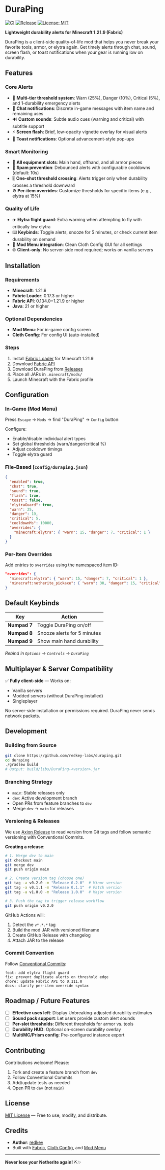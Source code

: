 # DuraPing

[![CI](https://github.com/redkey-labs/duraping/actions/workflows/ci.yml/badge.svg)](https://github.com/redkey-labs/duraping/actions/workflows/ci.yml)
[![Release](https://github.com/redkey-labs/duraping/actions/workflows/release.yml/badge.svg)](https://github.com/redkey-labs/duraping/actions/workflows/release.yml)
[![License: MIT](https://img.shields.io/badge/License-MIT-yellow.svg)](https://opensource.org/licenses/MIT)

**Lightweight durability alerts for Minecraft 1.21.9 (Fabric)**

DuraPing is a client-side quality-of-life mod that helps you never break your favorite tools, armor, or elytra again. Get timely alerts through chat, sound, screen flash, or toast notifications when your gear is running low on durability.

## Features

### Core Alerts
- 🔔 **Multi-tier threshold system**: Warn (25%), Danger (10%), Critical (5%), and 1-durability emergency alerts
- 💬 **Chat notifications**: Discrete in-game messages with item name and remaining uses
- 🔊 **Custom sounds**: Subtle audio cues (warning and critical) with subtitle support
- ⚡ **Screen flash**: Brief, low-opacity vignette overlay for visual alerts
- 🍞 **Toast notifications**: Optional advancement-style pop-ups

### Smart Monitoring
- 🎯 **All equipment slots**: Main hand, offhand, and all armor pieces
- 🚫 **Spam prevention**: Debounced alerts with configurable cooldowns (default: 10s)
- 🎚️ **One-shot threshold crossing**: Alerts trigger only when durability crosses a threshold downward
- ⚙️ **Per-item overrides**: Customize thresholds for specific items (e.g., elytra at 15%)

### Quality of Life
- ✈️ **Elytra flight guard**: Extra warning when attempting to fly with critically low elytra
- ⌨️ **Keybinds**: Toggle alerts, snooze for 5 minutes, or check current item durability on demand
- 🎨 **Mod Menu integration**: Clean Cloth Config GUI for all settings
- 🌐 **Client-only**: No server-side mod required; works on vanilla servers

## Installation

### Requirements
- **Minecraft**: 1.21.9
- **Fabric Loader**: 0.17.3 or higher
- **Fabric API**: 0.134.0+1.21.9 or higher
- **Java**: 21 or higher

### Optional Dependencies
- **Mod Menu**: For in-game config screen
- **Cloth Config**: For config UI (auto-installed)

### Steps
1. Install [Fabric Loader](https://fabricmc.net/use/) for Minecraft 1.21.9
2. Download [Fabric API](https://modrinth.com/mod/fabric-api)
3. Download DuraPing from [Releases](https://github.com/redkey-labs/duraping/releases)
4. Place all JARs in `.minecraft/mods/`
5. Launch Minecraft with the Fabric profile

## Configuration

### In-Game (Mod Menu)
Press `Escape` → `Mods` → find "DuraPing" → `Config` button

Configure:
- Enable/disable individual alert types
- Set global thresholds (warn/danger/critical %)
- Adjust cooldown timings
- Toggle elytra guard

### File-Based (`config/duraping.json`)
```json
{
  "enabled": true,
  "chat": true,
  "sound": true,
  "flash": true,
  "toast": false,
  "elytraGuard": true,
  "warn": 25,
  "danger": 10,
  "critical": 5,
  "cooldownMs": 10000,
  "overrides": {
    "minecraft:elytra": { "warn": 15, "danger": 7, "critical": 1 }
  }
}
```

### Per-Item Overrides
Add entries to `overrides` using the namespaced item ID:
```json
"overrides": {
  "minecraft:elytra": { "warn": 15, "danger": 7, "critical": 1 },
  "minecraft:netherite_pickaxe": { "warn": 30, "danger": 15, "critical": 10 }
}
```

## Default Keybinds

| Key | Action |
|-----|--------|
| **Numpad 7** | Toggle DuraPing on/off |
| **Numpad 8** | Snooze alerts for 5 minutes |
| **Numpad 9** | Show main hand durability |

*Rebind in `Options` → `Controls` → `DuraPing`*

## Multiplayer & Server Compatibility

✅ **Fully client-side** — Works on:
- Vanilla servers
- Modded servers (without DuraPing installed)
- Singleplayer

No server-side installation or permissions required. DuraPing never sends network packets.

## Development

### Building from Source
```bash
git clone https://github.com/redkey-labs/duraping.git
cd duraping
./gradlew build
# Output: build/libs/DuraPing-<version>.jar
```

### Branching Strategy
- `main`: Stable releases only
- `dev`: Active development branch
- Open PRs from feature branches to `dev`
- Merge `dev` → `main` for releases

### Versioning & Releases
We use [Axion Release](https://github.com/allegro/axion-release-plugin) to read version from Git tags and follow semantic versioning with Conventional Commits.

**Creating a release:**
```bash
# 1. Merge dev to main
git checkout main
git merge dev
git push origin main

# 2. Create version tag (choose one)
git tag -a v0.2.0 -m "Release 0.2.0"  # Minor version
git tag -a v0.1.1 -m "Release 0.1.1"  # Patch version
git tag -a v1.0.0 -m "Release 1.0.0"  # Major version

# 3. Push the tag to trigger release workflow
git push origin v0.2.0
```

GitHub Actions will:
1. Detect the `v*.*.*` tag
2. Build the mod JAR with versioned filename
3. Create GitHub Release with changelog
4. Attach JAR to the release

### Commit Convention
Follow [Conventional Commits](https://www.conventionalcommits.org/):
```
feat: add elytra flight guard
fix: prevent duplicate alerts on threshold edge
chore: update Fabric API to 0.111.0
docs: clarify per-item override syntax
```

## Roadmap / Future Features

- [ ] **Effective uses left**: Display Unbreaking-adjusted durability estimates
- [ ] **Sound pack support**: Let users provide custom alert sounds
- [ ] **Per-slot thresholds**: Different thresholds for armor vs. tools
- [ ] **Durability HUD**: Optional on-screen durability overlay
- [ ] **MultiMC/Prism config**: Pre-configured instance export

## Contributing

Contributions welcome! Please:
1. Fork and create a feature branch from `dev`
2. Follow Conventional Commits
3. Add/update tests as needed
4. Open PR to `dev` (not `main`)

## License

[MIT License](LICENSE) — Free to use, modify, and distribute.

## Credits

- **Author**: [redkey](https://github.com/redkey-labs)
- Built with [Fabric](https://fabricmc.net/), [Cloth Config](https://github.com/shedaniel/cloth-config), and [Mod Menu](https://github.com/TerraformersMC/ModMenu)

---

**Never lose your Netherite again!** ⛏️✨
